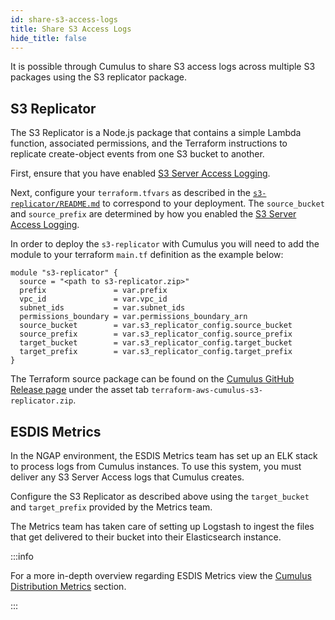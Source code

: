 ```yaml
---
id: share-s3-access-logs
title: Share S3 Access Logs
hide_title: false
---
```


It is possible through Cumulus to share S3 access logs across multiple S3 packages using the S3 replicator package.

## S3 Replicator

The S3 Replicator is a Node.js package that contains a simple Lambda function, associated permissions, and the Terraform instructions to replicate create-object events from one S3 bucket to another.

First, ensure that you have enabled [S3 Server Access Logging](../configuration/server_access_logging).

Next, configure your `terraform.tfvars` as described in the [`s3-replicator/README.md`](https://github.com/nasa/cumulus/blob/master/tf-modules/s3-replicator/README.md) to correspond to your deployment.  The `source_bucket` and `source_prefix` are determined by how you enabled the [S3 Server Access Logging](../configuration/server_access_logging).

In order to deploy the `s3-replicator` with Cumulus you will need to add the module to your terraform `main.tf` definition as the example below:

```hcl
module "s3-replicator" {
  source = "<path to s3-replicator.zip>"
  prefix               = var.prefix
  vpc_id               = var.vpc_id
  subnet_ids           = var.subnet_ids
  permissions_boundary = var.permissions_boundary_arn
  source_bucket        = var.s3_replicator_config.source_bucket
  source_prefix        = var.s3_replicator_config.source_prefix
  target_bucket        = var.s3_replicator_config.target_bucket
  target_prefix        = var.s3_replicator_config.target_prefix
}
```

The Terraform source package can be found on the [Cumulus GitHub Release page](https://github.com/nasa/cumulus/releases) under the asset tab `terraform-aws-cumulus-s3-replicator.zip`.

## ESDIS Metrics

In the NGAP environment, the ESDIS Metrics team has set up an ELK stack to process logs from Cumulus instances.  To use this system, you must deliver any S3 Server Access logs that Cumulus creates.

Configure the S3 Replicator as described above using the `target_bucket` and `target_prefix` provided by the Metrics team.

The Metrics team has taken care of setting up Logstash to ingest the files that get delivered to their bucket into their Elasticsearch instance.

:::info

For a more in-depth overview regarding ESDIS Metrics view the [Cumulus Distribution Metrics](../features/distribution-metrics.md) section.

:::
